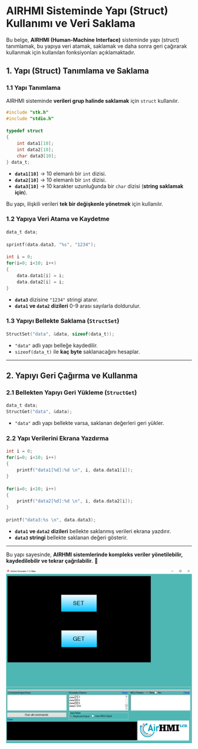 # AIRHMI Sisteminde Yapı (Struct) Kullanımı ve Veri Saklama

Bu belge, **AIRHMI (Human-Machine Interface)** sisteminde yapı (struct) tanımlamak, bu yapıya veri atamak, saklamak ve daha sonra geri çağırarak kullanmak için kullanılan fonksiyonları açıklamaktadır.

## 1. Yapı (Struct) Tanımlama ve Saklama

### **1.1 Yapı Tanımlama**

AIRHMI sisteminde **verileri grup halinde saklamak** için `struct` kullanılır.

```c
#include "stk.h"
#include "stdio.h"

typedef struct 
{
    int data1[10];
    int data2[10];
    char data3[10];
} data_t;
```
- **`data1[10]`** → 10 elemanlı bir `int` dizisi.
- **`data2[10]`** → 10 elemanlı bir `int` dizisi.
- **`data3[10]`** → 10 karakter uzunluğunda bir `char` dizisi (**string saklamak için**).

Bu yapı, ilişkili verileri **tek bir değişkenle yönetmek** için kullanılır.

### **1.2 Yapıya Veri Atama ve Kaydetme**

```c
data_t data;

sprintf(data.data3, "%s", "1234");

int i = 0;
for(i=0; i<10; i++)
{
    data.data1[i] = i;
    data.data2[i] = i;
}
```
- **`data3`** dizisine `"1234"` stringi atanır.
- **`data1` ve `data2` dizileri** 0-9 arası sayılarla doldurulur.

### **1.3 Yapıyı Bellekte Saklama (`StructSet`)**

```c
StructSet("data", &data, sizeof(data_t));
```
- `"data"` adlı yapı belleğe kaydedilir.
- `sizeof(data_t)` ile **kaç byte** saklanacağını hesaplar.

---

## 2. Yapıyı Geri Çağırma ve Kullanma

### **2.1 Bellekten Yapıyı Geri Yükleme (`StructGet`)**

```c
data_t data;
StructGet("data", &data);
```
- `"data"` adlı yapı bellekte varsa, saklanan değerleri geri yükler.

### **2.2 Yapı Verilerini Ekrana Yazdırma**

```c
int i = 0;
for(i=0; i<10; i++)
{
    printf("data1[%d]:%d \n", i, data.data1[i]);
}

for(i=0; i<10; i++)
{
    printf("data2[%d]:%d \n", i, data.data2[i]);
}

printf("data3:%s \n", data.data3);
```
- **`data1` ve `data2` dizileri** bellekte saklanmış verileri ekrana yazdırır.
- **`data3` stringi** bellekte saklanan değeri gösterir.

---


Bu yapı sayesinde, **AIRHMI sistemlerinde kompleks veriler yönetilebilir, kaydedilebilir ve tekrar çağrılabilir.** 🚀

![Açıklama Metni](1.png)

